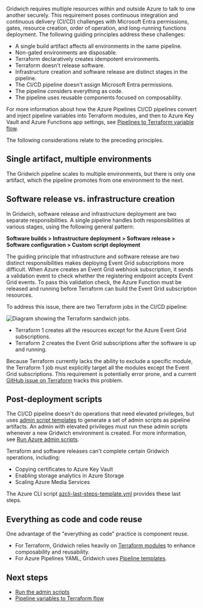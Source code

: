 
Gridwich requires multiple resources within and outside Azure to talk to one another securely. This requirement poses continuous integration and continuous delivery (CI/CD) challenges with Microsoft Entra permissions, gates, resource creation, order of operation, and long-running functions deployment. The following guiding principles address these challenges:

- A single build artifact affects all environments in the same pipeline.
- Non-gated environments are disposable.
- Terraform declaratively creates idempotent environments.
- Terraform doesn't release software.
- Infrastructure creation and software release are distinct stages in the pipeline.
- The CI/CD pipeline doesn't assign Microsoft Entra permissions.
- The pipeline considers everything as code.
- The pipeline uses reusable components focused on composability.

For more information about how the Azure Pipelines CI/CD pipelines convert and inject pipeline variables into Terraform modules, and then to Azure Key Vault and Azure Functions app settings, see [Pipelines to Terraform variable flow](variable-group-terraform-flow.yml).

The following considerations relate to the preceding principles.

## Single artifact, multiple environments

The Gridwich pipeline scales to multiple environments, but there is only one artifact, which the pipeline promotes from one environment to the next.

## Software release vs. infrastructure creation

In Gridwich, software release and infrastructure deployment are two separate responsibilities. A single pipeline handles both responsibilities at various stages, using the following general pattern:

**Software builds > Infrastructure deployment > Software release > Software configuration > Custom script deployment**

The guiding principle that infrastructure and software release are two distinct responsibilities makes deploying Event Grid subscriptions more difficult. When Azure creates an Event Grid webhook subscription, it sends a validation event to check whether the registering endpoint accepts Event Grid events. To pass this validation check, the Azure Function must be released and running before Terraform can build the Event Grid subscription resources.

To address this issue, there are two Terraform jobs in the CI/CD pipeline:

![Diagram showing the Terraform sandwich jobs.](media/terraform-sandwich.png)

- Terraform 1 creates all the resources except for the Azure Event Grid subscriptions.
- Terraform 2 creates the Event Grid subscriptions after the software is up and running.

Because Terraform currently lacks the ability to exclude a specific module, the Terraform 1 job must explicitly target all the modules except the Event Grid subscriptions. This requirement is potentially error prone, and a current [GitHub issue on Terraform](https://github.com/hashicorp/terraform/issues/2253) tracks this problem.

## Post-deployment scripts

The CI/CD pipeline doesn't do operations that need elevated privileges, but uses [admin script templates](https://github.com/mspnp/gridwich/blob/main/infrastructure/terraform/bashscriptgenerator/templates) to generate a set of admin scripts as pipeline artifacts. An admin with elevated privileges must run these admin scripts whenever a new Gridwich environment is created. For more information, see [Run Azure admin scripts](run-admin-scripts.yml).

Terraform and software releases can't complete certain Gridwich operations, including:

- Copying certificates to Azure Key Vault
- Enabling storage analytics in Azure Storage
- Scaling Azure Media Services

The Azure CLI script [azcli-last-steps-template.yml](https://github.com/mspnp/gridwich/blob/main/infrastructure/azure-pipelines/templates/steps/azcli-last-steps-template.yml) provides these last steps.

## Everything as code and code reuse

One advantage of the "everything as code" practice is component reuse.

- For Terraform, Gridwich relies heavily on [Terraform modules](https://www.terraform.io/docs/modules/composition.html) to enhance composability and reusability.
- For Azure Pipelines YAML, Gridwich uses [Pipeline templates](/azure/devops/pipelines/process/templates).

## Next steps

- [Run the admin scripts](run-admin-scripts.yml)
- [Pipeline variables to Terraform flow](variable-group-terraform-flow.yml)
